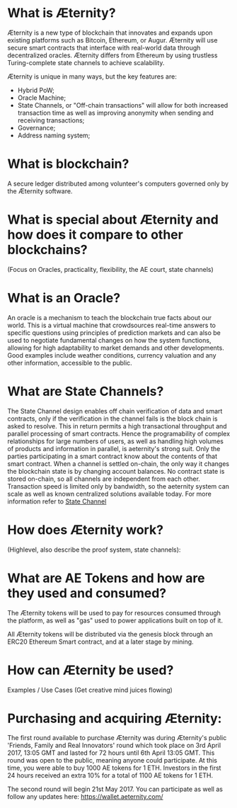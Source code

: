 # What is Æternity?

Æternity is a new type of blockchain that innovates and expands upon existing platforms such as Bitcoin, Ethereum, or Augur. Æternity will use secure smart contracts that interface with real-world data through decentralized oracles. Æternity differs from Ethereum by using trustless Turing-complete state channels to achieve scalability.

Æternity is unique in many ways, but the key features are:

- Hybrid PoW;
- Oracle Machine;
- State Channels, or "Off-chain transactions" will allow for both increased transaction time as well as improving anonymity when sending and receiving transactions;
- Governance;
- Address naming system;

# What is blockchain?

A secure ledger distributed among volunteer's computers governed only by the Æternity software. 

# What is special about Æternity and how does it compare to other blockchains?
(Focus on Oracles, practicality, flexibility, the AE court, state channels)

# What is an Oracle?

An oracle is a mechanism to teach the blockchain true facts about our world. This is a virtual machine that crowdsources real-time answers to specific questions using principles of prediction markets and can also be used to negotiate fundamental changes on how the system functions, allowing for high adaptability to market demands and other developments. Good examples include weather conditions, currency valuation and any other information, accessible to the public.

# What are State Channels?
The State Channel design enables off chain verification of data and smart contracts, only if the verification in the channel fails is the block chain is asked to resolve. This in return permits a high transactional throughput and parallel processing of smart contracts. Hence the programability of complex relationships for large numbers of users, as well as handling high volumes of products and information in parallel, is aeternity's strong suit.
Only the parties participating in a smart contract know about the contents of that smart contract.
When a channel is settled on-chain, the only way it changes the blockchain state is by changing account balances.
No contract state is stored on-chain, so all channels are independent from each other. Transaction speed is limited only by bandwidth, so the aeternity system can scale as well as known centralized solutions available today.
 For more information refer to [State Channel](http://www.jeffcoleman.ca/state-channels/)

# How does Æternity work?
(Highlevel, also describe the proof system, state channels):

# What are AE Tokens and how are they used and consumed?

The Æternity tokens will be used to pay for resources consumed through the platform, as well as "gas" used to power applications built on top of it.

All Æternity tokens will be distributed via the genesis block through an ERC20 Ethereum Smart contract, and at a later stage by mining.

# How can Æternity be used?
Examples / Use Cases (Get creative mind juices flowing)
# Purchasing and acquiring Æternity: 

The first round available to purchase Æternity was during Æternity's public 'Friends, Family and Real Innovators' round which took place on 3rd April 2017, 13:05 GMT and lasted for 72 hours until 6th April 13:05 GMT. This round was open to the public, meaning anyone could participate. At this time, you were able to buy 1000 AE tokens for 1 ETH. Investors in the first 24 hours received an extra 10% for a total of 1100 AE tokens for 1 ETH. 

The second round will begin 21st May 2017. You can participate as well as follow any updates here: https://wallet.aeternity.com/